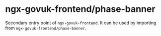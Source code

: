 # ngx-govuk-frontend/phase-banner

Secondary entry point of `ngx-govuk-frontend`. It can be used by importing from `ngx-govuk-frontend/phase-banner`.
